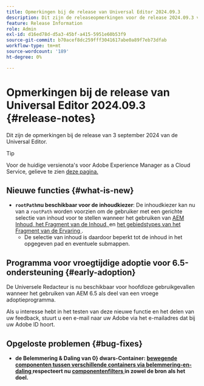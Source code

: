 ```yaml
---
title: Opmerkingen bij de release van Universal Editor 2024.09.3
description: Dit zijn de releaseopmerkingen voor de release 2024.09.3 van de Universal Editor.
feature: Release Information
role: Admin
exl-id: d16ed78d-d5a3-45bf-a415-5951e60b53f9
source-git-commit: b70acef8dc259fff3041617abe0a89f7eb73dfab
workflow-type: tm+mt
source-wordcount: '189'
ht-degree: 0%

---
```



# Opmerkingen bij de release van Universal Editor 2024.09.3 {#release-notes}

Dit zijn de opmerkingen bij de release van 3 september 2024 van de Universal Editor.

>[!TIP]
>
>Voor de huidige versienota&#39;s voor Adobe Experience Manager as a Cloud Service, gelieve te zien [ deze pagina.](/help/release-notes/release-notes-cloud/release-notes-current.md)

## Nieuwe functies {#what-is-new}

* **`rootPath`nu beschikbaar voor de inhoudkiezer**: De inhoudkiezer kan nu van a `rootPath` worden voorzien om de gebruiker met een gerichte selectie van inhoud voor te stellen wanneer het gebruiken van [ AEM Inhoud, ](/help/implementing/universal-editor/field-types.md#aem-content) [ het Fragment van de Inhoud, ](/help/implementing/universal-editor/field-types.md#content-fragment) en [ het gebiedstypes van het Fragment van de Ervaring ](/help/implementing/universal-editor/field-types.md#experience-fragment).
   * De selectie van inhoud is daardoor beperkt tot de inhoud in het opgegeven pad en eventuele submappen.

## Programma voor vroegtijdige adoptie voor 6.5-ondersteuning {#early-adoption}

De Universele Redacteur is nu beschikbaar voor hoofdloze gebruikgevallen wanneer het gebruiken van AEM 6.5 als deel van een vroege adoptieprogramma.

Als u interesse hebt in het testen van deze nieuwe functie en het delen van uw feedback, stuurt u een e-mail naar uw Adobe via het e-mailadres dat bij uw Adobe ID hoort.

## Opgeloste problemen {#bug-fixes}

* **de Belemmering &amp; Daling van 0} dwars-Container: [ bewegende componenten tussen verschillende containers via belemmering-en-daling ](/help/sites-cloud/authoring/universal-editor/authoring.md#reordering-components) respecteert nu [ componentenfilters ](/help/implementing/universal-editor/customizing.md#filtering-components) in zowel de bron als het doel.**
